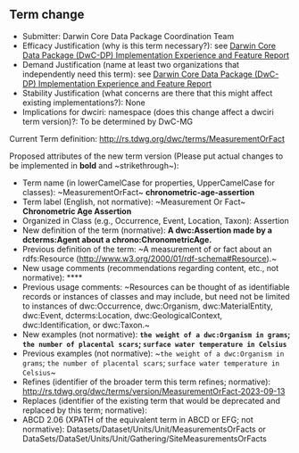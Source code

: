 ## Term change

* Submitter: Darwin Core Data Package Coordination Team
* Efficacy Justification (why is this term necessary?): see [Darwin Core Data Package (DwC-DP) Implementation Experience and Feature Report](https://gbif.github.io/dwc-dp/docs/dwc_dp_implementation_feature_reports.pdf)
* Demand Justification (name at least two organizations that independently need this term): see [Darwin Core Data Package (DwC-DP) Implementation Experience and Feature Report](https://gbif.github.io/dwc-dp/docs/dwc_dp_implementation_feature_reports.pdf)
* Stability Justification (what concerns are there that this might affect existing implementations?): None
* Implications for dwciri: namespace (does this change affect a dwciri term version)?: To be determined by DwC-MG

Current Term definition: http://rs.tdwg.org/dwc/terms/MeasurementOrFact

Proposed attributes of the new term version (Please put actual changes to be implemented in **bold** and ~strikethrough~):

* Term name (in lowerCamelCase for properties, UpperCamelCase for classes): ~MeasurementOrFact~ **chronometric-age-assertion**
* Term label (English, not normative): ~Measurement Or Fact~ **Chronometric Age Assertion**
* Organized in Class (e.g., Occurrence, Event, Location, Taxon): Assertion
* New definition of the term (normative): **A dwc:Assertion made by a dcterms:Agent about a chrono:ChronometricAge.**
* Previous definition of the term: ~A measurement of or fact about an rdfs:Resource (http://www.w3.org/2000/01/rdf-schema#Resource).~
* New usage comments (recommendations regarding content, etc., not normative): **** 
* Previous usage comments: ~Resources can be thought of as identifiable records or instances of classes and may include, but need not be limited to instances of dwc:Occurrence, dwc:Organism, dwc:MaterialEntity, dwc:Event, dcterms:Location, dwc:GeologicalContext, dwc:Identification, or dwc:Taxon.~
* New examples (not normative): **`the weight of a dwc:Organism in grams`; `the number of placental scars`; `surface water temperature in Celsius`**
* Previous examples (not normative): ~`the weight of a dwc:Organism in grams`; `the number of placental scars`; `surface water temperature in Celsius`~
* Refines (identifier of the broader term this term refines; normative): http://rs.tdwg.org/dwc/terms/version/MeasurementOrFact-2023-09-13
* Replaces (identifier of the existing term that would be deprecated and replaced by this term; normative): 
* ABCD 2.06 (XPATH of the equivalent term in ABCD or EFG; not normative): Datasets/Dataset/Units/Unit/MeasurementsOrFacts or DataSets/DataSet/Units/Unit/Gathering/SiteMeasurementsOrFacts
